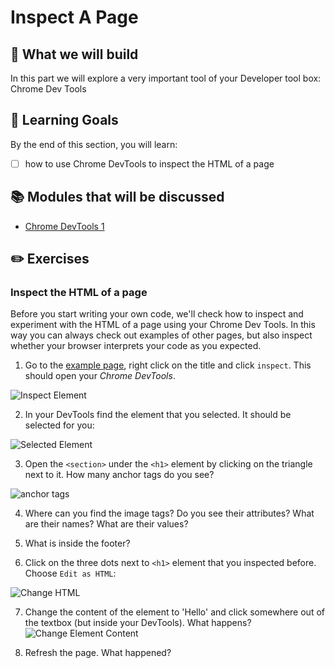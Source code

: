 # Inspect A Page

## 🎨 What we will build
In this part we will explore a very important tool of your Developer tool box: Chrome Dev Tools


## 🎯 Learning Goals
By the end of this section, you will learn:

* [ ] how to use Chrome DevTools to inspect the HTML of a page


## 📚 Modules that will be discussed

* [Chrome DevTools 1]()

## ✏️ Exercises

### Inspect the HTML of a page
Before you start writing your own code, we'll check how to inspect and experiment with the HTML of a page using your Chrome Dev Tools. In this way you can always check out examples of other pages, but also inspect whether your browser interprets your code as you expected.

1. Go to the [example page](), right click on the title and click `inspect`. This should open your _Chrome DevTools_.

![Inspect Element](https://cd.sseu.re/MuseumGuide_2018-11-28_17-15-31.png)

2. In your DevTools find the element that you selected. It should be selected for you:

![Selected Element](https://cd.sseu.re/MuseumGuide_2018-11-28_17-17-52.png)

3. Open the `<section>` under the `<h1>` element by clicking on the triangle next to it. How many anchor tags do you see?

![anchor tags](https://cd.sseu.re/MuseumGuide_2018-11-28_17-19-51.png)

4. Where can you find the image tags? Do you see their attributes? What are their names? What are their values?

5. What is inside the footer?

6. Click on the three dots next to `<h1>` element that you inspected before. Choose `Edit as HTML`:

![Change HTML](https://cd.sseu.re/MuseumGuide_2018-11-28_17-22-29.png)

7. Change the content of the element to 'Hello' and click somewhere out of the textbox (but inside your DevTools). What happens?
![Change Element Content](https://cd.sseu.re/MuseumGuide_2018-11-28_17-24-42.png)

9. Refresh the page. What happened?
